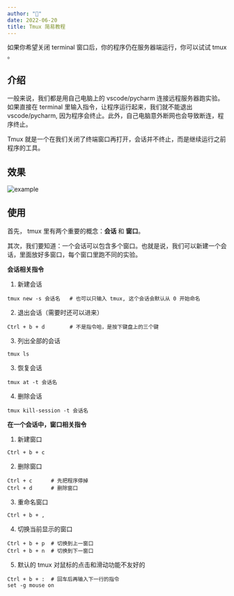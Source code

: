 ```yaml
---
author: "🍉"
date: 2022-06-20
title: Tmux 简易教程
---
```


如果你希望关闭 terminal 窗口后，你的程序仍在服务器端运行，你可以试试 tmux 。

<!--more-->

## 介绍

一般来说，我们都是用自己电脑上的 vscode/pycharm 连接远程服务器跑实验。如果直接在 terminal 里输入指令，让程序运行起来，我们就不能退出 vscode/pycharm, 因为程序会终止。此外，自己电脑意外断网也会导致断连，程序终止。

Tmux 就是一个在我们关闭了终端窗口再打开，会话并不终止，而是继续运行之前程序的工具。


## 效果
![example](tmux_01.gif)


## 使用

首先， tmux 里有两个重要的概念：**会话** 和 **窗口**。

其次，我们要知道：一个会话可以包含多个窗口。也就是说，我们可以新建一个会话，里面放好多窗口，每个窗口里跑不同的实验。

**会话相关指令**

  1. 新建会话

  ```shell        
  tmux new -s 会话名   # 也可以只输入 tmux, 这个会话会默认从 0 开始命名
  ```

  2. 退出会话（需要时还可以进来）

  ```shell        
  Ctrl + b + d        # 不是指令哈，是按下键盘上的三个键
  ```

  3. 列出全部的会话
  ```shell
  tmux ls
  ```

  3. 恢复会话
  ```shell
  tmux at -t 会话名
  ```

  4. 删除会话
  ```shell
  tmux kill-session -t 会话名
  ```

**在一个会话中，窗口相关指令**

  1. 新建窗口
  ```shell
  Ctrl + b + c
  ```

  2. 删除窗口
  ```shell
  Ctrl + c      # 先把程序停掉
  Ctrl + d      # 删除窗口
  ```

  3. 重命名窗口
  ```shell
  Ctrl + b + ,
  ```

  4. 切换当前显示的窗口
  ```shell
  Ctrl + b + p  # 切换到上一窗口
  Ctrl + b + n  # 切换到下一窗口
  ```

  5. 默认的 tmux 对鼠标的点击和滑动功能不友好的
  ```shell
  Ctrl + b + :  # 回车后再输入下一行的指令
  set -g mouse on
  ```
